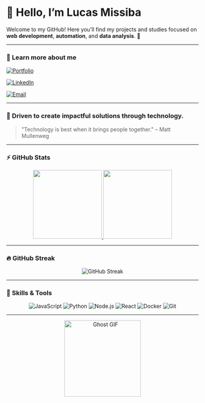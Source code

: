 # 👋 Hello, I’m Lucas Missiba

Welcome to my GitHub! Here you’ll find my projects and studies focused on **web development**, **automation**, and **data analysis**. 🚀

---

### 🔗 Learn more about me

[![Portfolio](https://img.shields.io/badge/Portfolio-000000?style=for-the-badge&logo=google-chrome&logoColor=white)](https://lucasmissiba.github.io/lucasmissiba/)

[![LinkedIn](https://img.shields.io/badge/LinkedIn-0077B5?style=for-the-badge&logo=linkedin&logoColor=white)](https://linkedin.com/in/lucas-missiba-6a95ab179/)  

[![Email](https://img.shields.io/badge/Email-D14836?style=for-the-badge&logo=gmail&logoColor=white)](mailto:lucasmissiba9@gmail.com)

---

### 🔹 Driven to create impactful solutions through technology.

> "Technology is best when it brings people together." – Matt Mullenweg

---

### ⚡ GitHub Stats

<p align="center">
  <a href="https://github.com/LucasMissiba">
    <img height="180em" src="https://github-readme-stats.vercel.app/api?username=LucasMissiba&show_icons=true&theme=dark&include_all_commits=true&count_private=true" />
    <img height="180em" src="https://github-readme-stats.vercel.app/api/top-langs/?username=LucasMissiba&layout=compact&langs_count=6&theme=dark" />
  </a>
</p>

---

### 🔥 GitHub Streak

<p align="center">
  <img src="https://github-readme-streak-stats.herokuapp.com/?user=LucasMissiba&theme=dark" alt="GitHub Streak" />
</p>

---

### 🎯 Skills & Tools

<p align="center">
  <img alt="JavaScript" src="https://img.shields.io/badge/-JavaScript-F7DF1E?style=for-the-badge&logo=javascript&logoColor=black" />
  
  <img alt="Python" src="https://img.shields.io/badge/-Python-3776AB?style=for-the-badge&logo=python&logoColor=white" />
  
  <img alt="Node.js" src="https://img.shields.io/badge/-Node.js-339933?style=for-the-badge&logo=node.js&logoColor=white" />
  
  <img alt="React" src="https://img.shields.io/badge/-React-61DAFB?style=for-the-badge&logo=react&logoColor=black" />
  
  <img alt="Docker" src="https://img.shields.io/badge/-Docker-2496ED?style=for-the-badge&logo=docker&logoColor=white" />
  
  <img alt="Git" src="https://img.shields.io/badge/-Git-F05032?style=for-the-badge&logo=git&logoColor=white" />
</p>

---
<p align="center">
  <img src="https://giphy.com/gifs/cartoon-halloween-ghost-aTf4PONtSYB1e" alt="Ghost GIF" width="200" />
</p>

